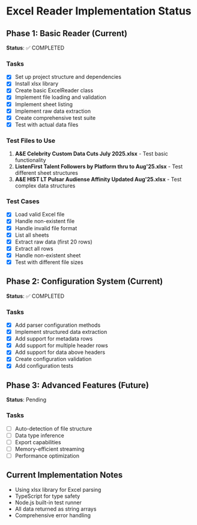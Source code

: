 # Excel Reader Implementation Status

## Phase 1: Basic Reader (Current)
**Status**: ✅ COMPLETED

### Tasks
- [x] Set up project structure and dependencies
- [x] Install xlsx library
- [x] Create basic ExcelReader class
- [x] Implement file loading and validation
- [x] Implement sheet listing
- [x] Implement raw data extraction
- [x] Create comprehensive test suite
- [x] Test with actual data files

### Test Files to Use
1. **A&E Celebrity Custom Data Cuts July 2025.xlsx** - Test basic functionality
2. **ListenFirst Talent Followers by Platform thru to Aug'25.xlsx** - Test different sheet structures
3. **A&E HIST LT Pulsar Audiense Affinity Updated Aug'25.xlsx** - Test complex data structures

### Test Cases
- [x] Load valid Excel file
- [x] Handle non-existent file
- [x] Handle invalid file format
- [x] List all sheets
- [x] Extract raw data (first 20 rows)
- [x] Extract all rows
- [x] Handle non-existent sheet
- [x] Test with different file sizes

## Phase 2: Configuration System (Current)
**Status**: ✅ COMPLETED

### Tasks
- [x] Add parser configuration methods
- [x] Implement structured data extraction
- [x] Add support for metadata rows
- [x] Add support for multiple header rows
- [x] Add support for data above headers
- [x] Create configuration validation
- [x] Add configuration tests

## Phase 3: Advanced Features (Future)
**Status**: Pending

### Tasks
- [ ] Auto-detection of file structure
- [ ] Data type inference
- [ ] Export capabilities
- [ ] Memory-efficient streaming
- [ ] Performance optimization

## Current Implementation Notes
- Using xlsx library for Excel parsing
- TypeScript for type safety
- Node.js built-in test runner
- All data returned as string arrays
- Comprehensive error handling

